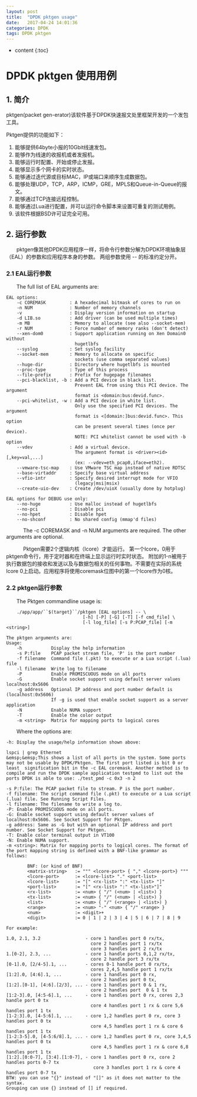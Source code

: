 ```yaml
---
layout: post
title:  "DPDK pktgen usage"
date:   2017-04-24 14:01:36
categories: DPDK
tags: DPDK pktgen
---
```


* content
{:toc}

# DPDK pktgen 使用用例

## 1. 简介

pktgen(packet gen-erator)该软件基于DPDK快速报文处里框架开发的一个发包工具。
&emsp;

Pktgen提供的功能如下：
1. 能够提供64byte小报的10Gbit线速发包。
2. 能够作为线速的收报机或者发报机。
3. 能够运行时配置、开始或停止发报。
4. 能够显示多个网卡的实时状态。
5. 能够通过迭代源或目标MAC，IP或端口来顺序生成数据包。
6. 能够处理UDP，TCP，ARP，ICMP，GRE，MPLS和Queue-in-Queue的报文。
7. 能够通过TCP连接远程控制。
8. 能够通过Lua进行配置，并可以运行命令脚本来设置可重复的测试用例。
9. 该软件根据BSD许可证完全可用。
&emsp;

## 2. 运行参数

&emsp;&emsp;pktgen像其他DPDK应用程序一样，将命令行参数分解为DPDK环境抽象层（EAL）的参数和应用程序本身的参数。 两组参数使用 -- 的标准约定分开。
&emsp;

### 2.1 EAL运行参数
&emsp;&emsp;The full list of EAL arguments are:

```shell
EAL options:
    -c COREMASK         : A hexadecimal bitmask of cores to run on
    -n NUM              : Number of memory channels
    -v                  : Display version information on startup
    -d LIB.so           : Add driver (can be used multiple times)
    -m MB               : Memory to allocate (see also --socket-mem)
    -r NUM              : Force number of memory ranks (don't detect)
    --xen-dom0          : Support application running on Xen Domain0 without
                          hugetlbfs
    --syslog            : Set syslog facility
    --socket-mem        : Memory to allocate on specific
                          sockets (use comma separated values)
    --huge-dir          : Directory where hugetlbfs is mounted
    --proc-type         : Type of this process
    --file-prefix       : Prefix for hugepage filenames
    --pci-blacklist, -b : Add a PCI device in black list.
                          Prevent EAL from using this PCI device. The argument
                          format is <domain:bus:devid.func>.
    --pci-whitelist, -w : Add a PCI device in white list.
                          Only use the specified PCI devices. The argument
                          format is <[domain:]bus:devid.func>. This option
                          can be present several times (once per device).
                          NOTE: PCI whitelist cannot be used with -b option
    --vdev              : Add a virtual device.
                          The argument format is <driver><id>[,key=val,...]
                          (ex: --vdev=eth_pcap0,iface=eth2).
    --vmware-tsc-map    : Use VMware TSC map instead of native RDTSC
    --base-virtaddr     : Specify base virtual address
    --vfio-intr         : Specify desired interrupt mode for VFIO
                          (legacy|msi|msix)
    --create-uio-dev    : Create /dev/uioX (usually done by hotplug)

EAL options for DEBUG use only:
    --no-huge           : Use malloc instead of hugetlbfs
    --no-pci            : Disable pci
    --no-hpet           : Disable hpet
    --no-shconf         : No shared config (mmap'd files)
```
&emsp;
&emsp;&emsp;The -c COREMASK and -n NUM arguments are required. The other arguments are optional.

&emsp;
&emsp;&emsp;Pktgen需要2个逻辑内核（lcore）才能运行。 第一个lcore，0用于pktgen命令行，用于定时器和在终端上显示运行时实时状态。 附加的1-n被用于执行数据包的接收和发送以及与数据包相关的任何事物。不需要在实际的系统lcore 0上启动。应用程序将使用coremask位图中的第一个lcore作为0核。
&emsp;

### 2.2 pktgen运行参数
  
&emsp;&emsp;The Pktgen commandline usage is:
  
```shell
    ./app/app/``$(target}``/pktgen [EAL options] -- \
                             [-h] [-P] [-G] [-T] [-f cmd_file] \
                             [-l log_file] [-s P:PCAP_file] [-m <string>]
```
```shell
The pktgen arguments are:
Usage:
    -h           Display the help information
    -s P:file    PCAP packet stream file, 'P' is the port number
    -f filename  Command file (.pkt) to execute or a Lua script (.lua) file
    -l filename  Write log to filename
    -P           Enable PROMISCUOUS mode on all ports
    -G           Enable socket support using default server values localhost:0x5606
    -g address   Optional IP address and port number default is (localhost:0x5606)
                 If -g is used that enable socket support as a server application
    -N           Enable NUMA support
    -T           Enable the color output
    -m <string>  Matrix for mapping ports to logical cores
```

&emsp;&emsp;Where the options are:

    -h: Display the usage/help information shown above:
    
    lspci | grep Ethernet
    &emsp;&emsp;This shows a list of all ports in the system. Some ports may not be usable by DPDK/Pktgen. The first port listed is bit 0 or least  signification bit in the -c EAL coremask. Another method is to compile and run the DPDK sample application testpmd to list out the ports DPDK is able to use: ./test_pmd -c 0x3 -n 2

    -s P:file: The PCAP packet file to stream. P is the port number.
    -f filename: The script command file (.pkt) to execute or a Lua script (.lua) file. See Running Script Files.
    -l filename: The filename to write a log to.
    -P: Enable PROMISCUOUS mode on all ports.
    -G: Enable socket support using default server values of localhost:0x5606. See Socket Support for Pktgen.
    -g address: Same as -G but with an optional IP address and port number. See Socket Support for Pktgen.
    -T: Enable color terminal output in VT100
    -N: Enable NUMA support.
    -m <string>: Matrix for mapping ports to logical cores. The format of the port mapping string is defined with a BNF-like grammar as         follows:
        
            BNF: (or kind of BNF)
            <matrix-string>   := """ <lcore-port> { "," <lcore-port>} """
            <lcore-port>      := <lcore-list> "." <port-list>
            <lcore-list>      := "[" <rx-list> ":" <tx-list> "]"
            <port-list>       := "[" <rx-list> ":" <tx-list>"]"
            <rx-list>         := <num> { "/" (<num> | <list>) }
            <tx-list>         := <num> { "/" (<num> | <list>) }
            <list>            := <num> { "/" (<range> | <list>) }
            <range>           := <num> "-" <num> { "/" <range> }
            <num>             := <digit>+
            <digit>           := 0 | 1 | 2 | 3 | 4 | 5 | 6 | 7 | 8 | 9
```
For example:

1.0, 2.1, 3.2                 - core 1 handles port 0 rx/tx,
                                core 2 handles port 1 rx/tx
                                core 3 handles port 2 rx/tx
1.[0-2], 2.3, ...             - core 1 handle ports 0,1,2 rx/tx,
                                core 2 handle port 3 rx/tx
[0-1].0, [2/4-5].1, ...       - cores 0-1 handle port 0 rx/tx,
                                cores 2,4,5 handle port 1 rx/tx
[1:2].0, [4:6].1, ...         - core 1 handles port 0 rx,
                                core 2 handles port 0 tx,
[1:2].[0-1], [4:6].[2/3], ... - core 1 handles port 0 & 1 rx,
                                core 2 handles port  0 & 1 tx
[1:2-3].0, [4:5-6].1, ...     - core 1 handles port 0 rx, cores 2,3 handle port 0 tx
                                core 4 handles port 1 rx & core 5,6 handles port 1 tx
[1-2:3].0, [4-5:6].1, ...     - core 1,2 handles port 0 rx, core 3 handles port 0 tx
                                core 4,5 handles port 1 rx & core 6 handles port 1 tx
[1-2:3-5].0, [4-5:6/8].1, ... - core 1,2 handles port 0 rx, core 3,4,5 handles port 0 tx
                                core 4,5 handles port 1 rx & core 6,8 handles port 1 tx
[1:2].[0:0-7], [3:4].[1:0-7], - core 1 handles port 0 rx, core 2 handles ports 0-7 tx
                                 core 3 handles port 1 rx & core 4 handles port 0-7 tx
BTW: you can use "{}" instead of "[]" as it does not matter to the syntax.
Grouping can use {} instead of [] if required.
```
